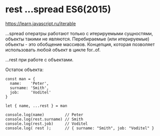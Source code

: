 # rest ...spread ES6(2015)
https://learn.javascript.ru/iterable

...spread оператры работают только с итерируемыми сущностями, объекты такими не являются. Перебираемые (или итерируемые) объекты - это обобщение массивов. Концепция, которая позволяет использовать любой объект в цикле for..of.

...rest при работе с объектами.

Остаток объекта:

    const man = {
      name:    'Peter',
      surname: 'Smith',
      job:     'Voditel'
    }

    let { name, ...rest } = man

    console.log(name)         // Peter
    console.log(rest.surname) // Smith
    console.log(rest.job)     // Voditel
    console.log( rest );      // { surname: "Smith", job: "Voditel" }

